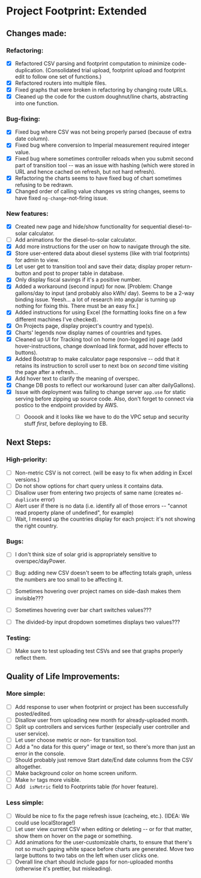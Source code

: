 # Project Footprint: Extended

## Changes made:
### Refactoring:
- [x] Refactored CSV parsing and footprint computation to minimize code-duplication. (Consolidated trial upload, footprint upload and footprint edit to follow one set of functions.)
- [x] Refactored routers into multiple files.
- [x] Fixed graphs that were broken in refactoring by changing route URLs.
- [x] Cleaned up the code for the custom doughnut/line charts, abstracting into one function.

### Bug-fixing:
- [x] Fixed bug where CSV was not being properly parsed (because of extra date column).
- [x] Fixed bug where conversion to Imperial measurement required integer value.
- [x] Fixed bug where sometimes controller reloads when you submit second part of transition tool -- was an issue with hashing (which were stored in URL and hence cached on refresh, but not hard refresh).
- [x] Refactoring the charts seems to have fixed bug of chart sometimes refusing to be redrawn.
- [x] Changed order of calling value changes vs string changes, seems to have fixed `ng-change`-not-firing issue.

### New features:
- [x] Created new page and hide/show functionality for sequential diesel-to-solar calculator.
- [ ] Add animations for the diesel-to-solar calculator.
- [x] Add more instructions for the user on how to navigate through the site.
- [x] Store user-entered data about diesel systems (like with trial footprints) for admin to view.
- [x] Let user get to transition tool and save their data; display proper return-button and post to proper table in database.
- [x] Only display fiscal savings if it's a positive number.
- [x] Added a workaround (second input) for now. [Problem: Change gallons/day to input (and probably also kWh/ day). Seems to be a 2-way binding issue. Yeesh... a lot of research into angular is turning up nothing for fixing this. There must be an easy fix.]
- [x] Added instructions for using Excel (the formatting looks fine on a few different machines I've checked).
- [x] On Projects page, display project's country and type(s).
- [x] Charts' legends now display names of countries and types.
- [x] Cleaned up UI for Tracking tool on home (non-logged in) page (add hover-instructions, change download link format, add hover effects to buttons).
- [x] Added Bootstrap to make calculator page responsive -- odd that it retains its instruction to scroll user to next box on *second* time visiting the page after a refresh...
- [x] Add hover text to clarify the meaning of overspec.
- [x] Change DB posts to reflect our workaround (user can alter dailyGallons).
- [x] Issue with deployment was failing to change server `app.use` for static serving before zipping up source code. Also, don't forget to connect via postico to the endpoint provided by AWS.
  - [ ] Oooook and it looks like we have to do the VPC setup and security stuff *first*, before deploying to EB.


## Next Steps:
### High-priority:
- [ ] Non-metric CSV is not correct. (will be easy to fix when adding in Excel versions.)
- [ ] Do not show options for chart query unless it contains data.
- [ ] Disallow user from entering two projects of same name (creates `md-duplicate` error)
- [ ] Alert user if there is no data (i.e. identify all of those errors -- "cannot read property plane of undefined", for example)
- [ ] Wait, I messed up the countries display for each project: it's not showing the right country.

### Bugs:
- [ ] I don't think size of solar grid is appropriately sensitive to overspec/dayPower.
- [ ] Bug: adding new CSV doesn't seem to be affecting totals graph, unless the numbers are too small to be affecting it.
- [ ] Sometimes hovering over project names on side-dash makes them invisible???
- [ ] Sometimes hovering over bar chart switches values???
- [ ] The divided-by input dropdown sometimes displays two values???


### Testing:
- [ ] Make sure to test uploading test CSVs and see that graphs properly reflect them.


## Quality of Life Improvements:
### More simple:
- [ ] Add response to user when footprint or project has been successfully posted/edited.
- [ ] Disallow user from uploading new month for already-uploaded month.
- [ ] Split up controllers and services further (especially user controller and user service).
- [ ] Let user choose metric or non- for transition tool.
- [ ] Add a "no data for this query" image or text, so there's more than just an error in the console.
- [ ] Should probably just remove Start date/End date columns from the CSV altogether.
- [ ] Make background color on home screen uniform.
- [ ] Make `hr` tags more visible.
- [ ] Add ` isMetric` field to Footprints table (for hover feature).

### Less simple:
- [ ] Would be nice to fix the page refresh issue (cacheing, etc.). (IDEA: We could use localStorage!)
- [ ] Let user view current CSV when editing or deleting -- or for that matter, show them on hover on the page or something.
- [ ] Add animations for the user-customizable charts, to ensure that there's not so much gaping white space before charts are generated. Move two large buttons to two tabs on the left when user clicks one.
- [ ] Overall line chart should include gaps for non-uploaded months (otherwise it's prettier, but misleading).
